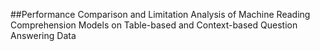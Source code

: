##Performance Comparison and Limitation Analysis of Machine Reading Comprehension Models on Table-based and Context-based Question Answering Data
